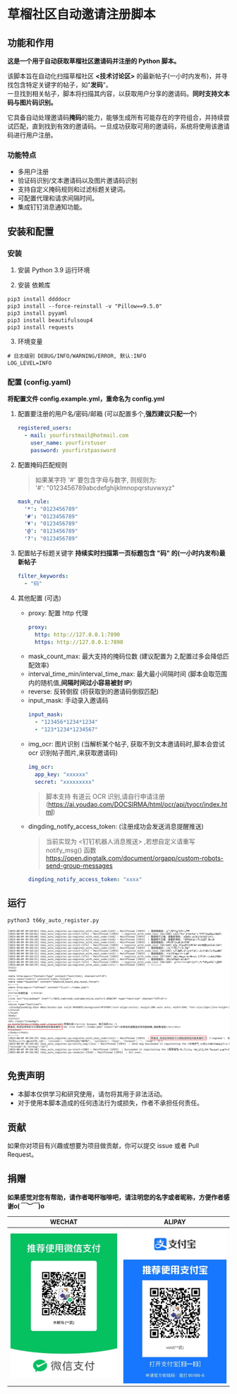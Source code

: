 # 草榴社区自动邀请注册脚本

## 功能和作用

**这是一个用于自动获取草榴社区邀请码并注册的 Python 脚本。**

该脚本旨在自动化扫描草榴社区 **<技术讨论区>** 的最新帖子(一小时内发布)，并寻找包含特定关键字的帖子，如"**发码**"。  
一旦找到相关帖子，脚本将扫描其内容，以获取用户分享的邀请码。**同时支持文本码与图片码识别。**  

它具备自动处理邀请码**掩码**的能力，能够生成所有可能存在的字符组合，并持续尝试匹配，直到找到有效的邀请码。一旦成功获取可用的邀请码，系统将使用该邀请码进行用户注册。


### 功能特点

- 多用户注册
- 验证码识别/文本邀请码以及图片邀请码识别
- 支持自定义掩码规则和过滤标题关键词。
- 可配置代理和请求间隔时间。
- 集成钉钉消息通知功能。

## 安装和配置

### 安装

1. 安装 Python 3.9 运行环境

2. 安装 依赖库

```
pip3 install ddddocr
pip3 install --force-reinstall -v "Pillow==9.5.0"
pip3 install pyyaml
pip3 install beautifulsoup4
pip3 install requests
```
3. 环境变量
```
# 日志级别 DEBUG/INFO/WARNING/ERROR, 默认:INFO
LOG_LEVEL=INFO
```

### 配置 (config.yaml)

**将配置文件 config.example.yml，重命名为 config.yml**

1. 配置要注册的用户名/密码/邮箱 (可以配置多个,**强烈建议只配一个**)
    ```yml
    registered_users:
      - mail: yourfirstmail@hotmail.com
        user_name: yourfirstuser
        password: yourfirstpassword
    ```

2. 配置掩码匹配规则
   > 如果某字符 '#' 要包含字母与数字, 则规则为:  
   > '#': "0123456789abcdefghijklmnopqrstuvwxyz"

    ```yml
    mask_rule:
      '*': "0123456789"
      '#': "0123456789"
      '¥': "0123456789"
      '@': "0123456789"
      '?': "0123456789"
    ```
3. 配置帖子标题关键字
   **持续实时扫描第一页标题包含 "码" 的(一小时内发布)最新帖子**
    ```yml
    filter_keywords:
      - "码"
    ```
4. 其他配置 (可选)
    - proxy: 配置 http 代理
      ```yaml
      proxy:
        http: http://127.0.0.1:7890
        https: http://127.0.0.1:7890
      ```
    - mask_count_max: 最大支持的掩码位数 (建议配置为 2,配置过多会降低匹配效率)
    - interval_time_min/interval_time_max: 最大最小间隔时间 (脚本会取范围内的随机值,**间隔时间过小容易被封 IP**)
    - reverse: 反转倒叙 (将获取到的邀请码倒叙匹配)
    - input_mask: 手动录入邀请码
      ```yaml
      input_mask:
        - "123456*1234*1234"
        - "123*1234*1234567"
      ```
    - img_ocr: 图片识别 (当解析某个帖子, 获取不到文本邀请码时,脚本会尝试 ocr 识别帖子图片,来获取邀请码)
      ```yaml
      img_ocr:
        app_key: "xxxxxx"
        secret: "xxxxxxxxx"
      ``` 
      > 脚本支持 有道云 OCR 识别,请自行申请注册 (https://ai.youdao.com/DOCSIRMA/html/ocr/api/tyocr/index.html)
    - dingding_notify_access_token: (注册成功会发送消息提醒推送)
      > 当前实现为 <钉钉机器人消息推送> ,若想自定义请重写 notify_msg() 函数
      > https://open.dingtalk.com/document/orgapp/custom-robots-send-group-messages
      ```yaml
      dingding_notify_access_token: "xxxx"
      ```

## 运行

```
python3 t66y_auto_register.py
```

![](img/success.png)

## 免责声明

- 本脚本仅供学习和研究使用，请勿将其用于非法活动。
- 对于使用本脚本造成的任何违法行为或损失，作者不承担任何责任。


## 贡献

如果你对项目有兴趣或想要为项目做贡献，你可以提交 issue 或者 Pull Request。

## 捐赠

**如果感觉对您有帮助，请作者喝杯咖啡吧，请注明您的名字或者昵称，方便作者感谢o(*￣︶￣*)o**

|         **WECHAT**          |         **ALIPAY**          |
|:---------------------------:|:---------------------------:|
| ![](doc/wechat_resized.jpg) | ![](doc/alipay_resized.jpg) |
